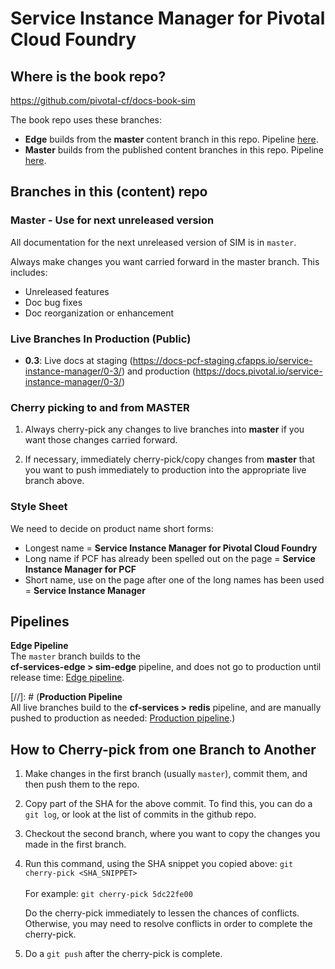 # Service Instance Manager for Pivotal Cloud Foundry

## Where is the book repo?
https://github.com/pivotal-cf/docs-book-sim

The book repo uses these branches:

* **Edge** builds from the **master** content branch in this repo. Pipeline [here]().
* **Master** builds from the published content branches in this repo. Pipeline [here](https://concourse.run.pivotal.io/teams/cf-docs/pipelines/cf-services?group=sim).

## Branches in this (content) repo

### Master - Use for next unreleased version

All documentation for the next unreleased version of SIM is in `master`.

Always make changes you want carried forward in the master branch. This includes:

* Unreleased features
* Doc bug fixes
* Doc reorganization or enhancement

### Live Branches In Production (Public)

* **0.3**: Live docs at staging (https://docs-pcf-staging.cfapps.io/service-instance-manager/0-3/) and production (https://docs.pivotal.io/service-instance-manager/0-3/)

### Cherry picking to and from MASTER

1. Always cherry-pick any changes to live branches into **master** if you want those changes carried forward.

2. If necessary, immediately cherry-pick/copy changes from **master** that you want to push immediately to production into the appropriate live branch above.

### Style Sheet

We need to decide on product name short forms:
+ Longest name = **Service Instance Manager for Pivotal Cloud Foundry**
+ Long name if PCF has already been spelled out on the page = **Service Instance Manager for PCF**
+ Short name, use on the page after one of the long names has been used = **Service Instance Manager**

## Pipelines

**Edge Pipeline**<br>
The `master` branch builds to the <br> <strong>cf-services-edge > sim-edge</strong> pipeline, and does not go to production until release time: [Edge pipeline](). <br>

[//]: # (**Production Pipeline**<br>
All live branches build to the <strong>cf-services > redis</strong> pipeline,
and are manually pushed to production as needed: [Production pipeline]().)

## How to Cherry-pick from one Branch to Another
1. Make changes in the first branch (usually `master`), commit them, and then push them to the repo.
2. Copy part of the SHA for the above commit. To find this, you can do a `git log`, or look at the list of commits in the github repo.
3. Checkout the second branch, where you want to copy the changes you made in the first branch.
4. Run this command, using the SHA snippet you copied above:
    `git cherry-pick <SHA_SNIPPET>`<br><br>
    For example: `git cherry-pick 5dc22fe00`

    Do the cherry-pick immediately to lessen the chances of conflicts.
    Otherwise, you may need to resolve conflicts in order to complete the cherry-pick.

5. Do a `git push` after the cherry-pick is complete.<br><br>
